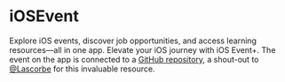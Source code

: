 # iOSEvent
Explore iOS events, discover job opportunities, and access learning resources—all in one app. Elevate your iOS journey with iOS Event+. 
The event on the app is connected to a [GitHub repository](https://github.com/Lascorbe/CocoaConferences), a shout-out to [@Lascorbe](https://github.com/Lascorbe) for this invaluable resource.
